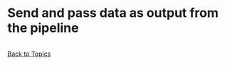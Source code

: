 # Send and pass data as output from the pipeline

```PowerShell

```

[Back to Topics](../LearningPath.md)
